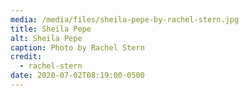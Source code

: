 ```yaml
---
media: /media/files/sheila-pepe-by-rachel-stern.jpg
title: Sheila Pepe
alt: Sheila Pepe
caption: Photo by Rachel Stern
credit:
  - rachel-stern
date: 2020-07-02T08:19:00-0500
---
```

